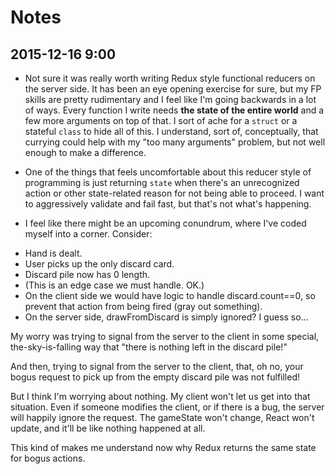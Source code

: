 # Notes

## 2015-12-16 9:00

* Not sure it was really worth writing Redux style functional reducers on the server side. It has been an eye opening exercise for sure, but my FP skills are pretty rudimentary and I feel like I'm going backwards in a lot of ways. Every function I write needs **the state of the entire world** and a few more arguments on top of that. I sort of ache for a `struct` or a stateful `class` to hide all of this. I understand, sort of, conceptually, that currying could help with my "too many arguments" problem, but not well enough to make a difference.

* One of the things that feels uncomfortable about this reducer style of programming is just returning `state` when there's an unrecognized action or other state-related reason for not being able to proceed. I want to aggressively validate and fail fast, but that's not what's happening.

* I feel like there might be an upcoming conundrum, where I've coded myself into a corner. Consider:

- Hand is dealt.
- User picks up the only discard card.
- Discard pile now has 0 length.
- (This is an edge case we must handle. OK.)
- On the client side we would have logic to handle discard.count==0, so prevent that action from being fired (gray out something).
- On the server side, drawFromDiscard is simply ignored? I guess so...

My worry was trying to signal from the server to the client in some special, the-sky-is-falling way that "there is nothing left in the discard pile!"

And then, trying to signal from the server to the client, that, oh no, your bogus request to pick up from the empty discard pile was not fulfilled!

But I think I'm worrying about nothing. My client won't let us get into that situation. Even if someone modifies the client, or if there is a bug, the server will happily ignore the request. The gameState won't change, React won't update, and it'll be like nothing happened at all.

This kind of makes me understand now why Redux returns the same state for bogus actions.

